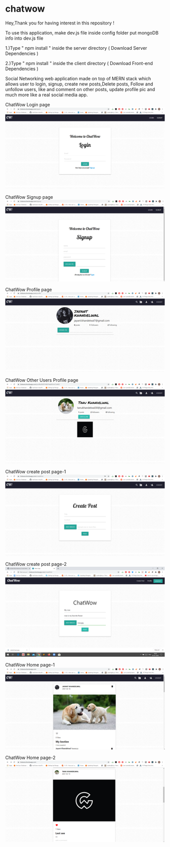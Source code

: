 # chatwow
Hey,Thank you for having interest in this repository !

To use this application,
make dev.js file inside config folder
put mongoDB info into dev.js file

1.)Type " npm install " inside the server directory ( Download Server Dependencies )

2.)Type " npm install " inside the client directory ( Download Front-end Dependencies )


Social Networking web application made on top of MERN stack which allows user to login, signup, create new posts,Delete posts, Follow and unfollow users, like and comment on other posts, update profile pic and much more like a real social media app.

 ChatWow Login page
![](https://github.com/Jackent2B/chat_wow/blob/main/chatwow_login.png?raw=true)



ChatWow Signup page
![](https://github.com/Jackent2B/chat_wow/blob/main/chatwow_signup.png?raw=true)






ChatWow Profile page
![](https://github.com/Jackent2B/chat_wow/blob/main/chatwow_profile.png?raw=true)






ChatWow Other Users Profile page
![](https://github.com/Jackent2B/chat_wow/blob/main/chatwow_other_userProfile.png?raw=true)







ChatWow create post page-1
![](https://github.com/Jackent2B/chat_wow/blob/main/chatwow_createpost.png?raw=true)







ChatWow create post page-2
![](https://github.com/Jackent2B/chat_wow/blob/main/chatwow_create_post2.png?raw=true)






ChatWow Home page-1
![](https://github.com/Jackent2B/chat_wow/blob/main/chatwow_home1.png?raw=true)







ChatWow Home page-2
![](https://github.com/Jackent2B/chat_wow/blob/main/chatwow_home2.png?raw=true)
